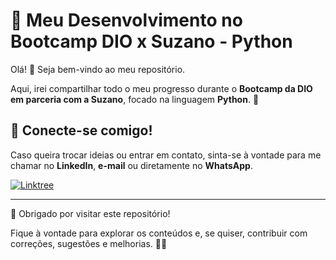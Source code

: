 # 🚀 Meu Desenvolvimento no Bootcamp DIO x Suzano - Python  

Olá! 👋 Seja bem-vindo ao meu repositório.  

Aqui, irei compartilhar todo o meu progresso durante o **Bootcamp da DIO em parceria com a Suzano**, focado na linguagem **Python**. 📌  

## 🔗 Conecte-se comigo!  
Caso queira trocar ideias ou entrar em contato, sinta-se à vontade para me chamar no **LinkedIn**, **e-mail** ou diretamente no **WhatsApp**. 

<a href="https://linktr.ee/notfakeroger_?utm_source=linktree_profile_share&ltsid=f3dcc509-3d3d-4bca-a0b4-8969726321a3" target="_blank">
    <img src="https://img.shields.io/badge/linktree-39E09B?style=for-the-badge&logo=linktree&logoColor=white" alt="Linktree">
</a>

---

🙏 Obrigado por visitar este repositório!  

Fique à vontade para explorar os conteúdos e, se quiser, contribuir com correções, sugestões e melhorias. 🚀😃 

